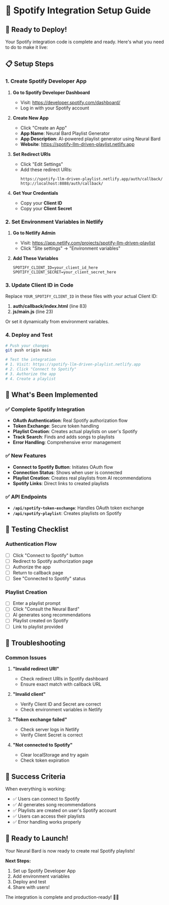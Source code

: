 # 🎵 Spotify Integration Setup Guide

## 🚀 **Ready to Deploy!**

Your Spotify integration code is complete and ready. Here's what you need to do to make it live:

## 📋 **Setup Steps**

### **1. Create Spotify Developer App**

1. **Go to Spotify Developer Dashboard**
   - Visit: https://developer.spotify.com/dashboard/
   - Log in with your Spotify account

2. **Create New App**
   - Click "Create an App"
   - **App Name**: Neural Bard Playlist Generator
   - **App Description**: AI-powered playlist generator using Neural Bard
   - **Website**: https://spotify-llm-driven-playlist.netlify.app

3. **Set Redirect URIs**
   - Click "Edit Settings"
   - Add these redirect URIs:
     ```
     https://spotify-llm-driven-playlist.netlify.app/auth/callback/
     http://localhost:8888/auth/callback/
     ```

4. **Get Your Credentials**
   - Copy your **Client ID**
   - Copy your **Client Secret**

### **2. Set Environment Variables in Netlify**

1. **Go to Netlify Admin**
   - Visit: https://app.netlify.com/projects/spotify-llm-driven-playlist
   - Click "Site settings" → "Environment variables"

2. **Add These Variables**
   ```
   SPOTIFY_CLIENT_ID=your_client_id_here
   SPOTIFY_CLIENT_SECRET=your_client_secret_here
   ```

### **3. Update Client ID in Code**

Replace `YOUR_SPOTIFY_CLIENT_ID` in these files with your actual Client ID:

1. **auth/callback/index.html** (line 83)
2. **js/main.js** (line 23)

Or set it dynamically from environment variables.

### **4. Deploy and Test**

```bash
# Push your changes
git push origin main

# Test the integration
# 1. Visit: https://spotify-llm-driven-playlist.netlify.app
# 2. Click "Connect to Spotify"
# 3. Authorize the app
# 4. Create a playlist
```

## 🎯 **What's Been Implemented**

### **✅ Complete Spotify Integration**
- **OAuth Authentication**: Real Spotify authorization flow
- **Token Exchange**: Secure token handling
- **Playlist Creation**: Creates actual playlists on user's Spotify
- **Track Search**: Finds and adds songs to playlists
- **Error Handling**: Comprehensive error management

### **✅ New Features**
- **Connect to Spotify Button**: Initiates OAuth flow
- **Connection Status**: Shows when user is connected
- **Playlist Creation**: Creates real playlists from AI recommendations
- **Spotify Links**: Direct links to created playlists

### **✅ API Endpoints**
- **`/api/spotify-token-exchange`**: Handles OAuth token exchange
- **`/api/spotify-playlist`**: Creates playlists on Spotify

## 🧪 **Testing Checklist**

### **Authentication Flow**
- [ ] Click "Connect to Spotify" button
- [ ] Redirect to Spotify authorization page
- [ ] Authorize the app
- [ ] Return to callback page
- [ ] See "Connected to Spotify" status

### **Playlist Creation**
- [ ] Enter a playlist prompt
- [ ] Click "Consult the Neural Bard"
- [ ] AI generates song recommendations
- [ ] Playlist created on Spotify
- [ ] Link to playlist provided

## 🔧 **Troubleshooting**

### **Common Issues**

1. **"Invalid redirect URI"**
   - Check redirect URIs in Spotify dashboard
   - Ensure exact match with callback URL

2. **"Invalid client"**
   - Verify Client ID and Secret are correct
   - Check environment variables in Netlify

3. **"Token exchange failed"**
   - Check server logs in Netlify
   - Verify Client Secret is correct

4. **"Not connected to Spotify"**
   - Clear localStorage and try again
   - Check token expiration

## 🎉 **Success Criteria**

When everything is working:
- ✅ Users can connect to Spotify
- ✅ AI generates song recommendations
- ✅ Playlists are created on user's Spotify account
- ✅ Users can access their playlists
- ✅ Error handling works properly

## 🚀 **Ready to Launch!**

Your Neural Bard is now ready to create real Spotify playlists! 

**Next Steps:**
1. Set up Spotify Developer App
2. Add environment variables
3. Deploy and test
4. Share with users!

The integration is complete and production-ready! 🎵✨
